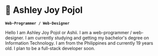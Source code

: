 # 🌺 Ashley Joy Pojol 

**`Web-Programmer / Web-Designer`**

Hello I am Ashley Joy Pojol or Ashii. I am a web-programmer / web-designer. I am currently studying and getting my bachelor's degree on Information Technology. I am from the Philippines and currently 19 years old. I plan to be a full-stack developer soon.

